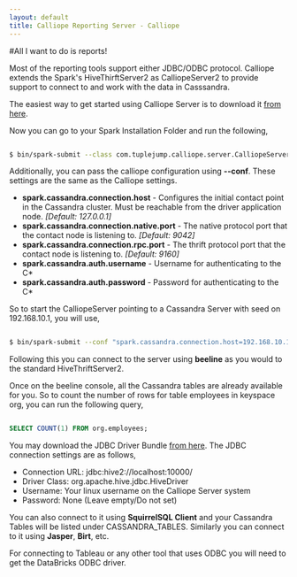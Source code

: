 ```yaml
---
layout: default
title: Calliope Reporting Server - Calliope
---
```

#All I want to do is reports!

Most of the reporting tools support either JDBC/ODBC protocol. Calliope extends the Spark's HiveThirftServer2 as CalliopeServer2 to provide support to connect to and work with the data in Casssandra.

The easiest way to get started using Calliope Server is to download it [from here](http://downloads.tuplejump.com/calliope-server-assembly-1.1.0-CTP-U2.jar).

Now you can go to your Spark Installation Folder and run the following,

```sh

$ bin/spark-submit --class com.tuplejump.calliope.server.CalliopeServer2 /path/to/calliope-server-assembly-1.1.0-CTP-U2-SNAPSHOT.jar

```

Additionally, you can pass the calliope configuration using **--conf**. These settings are the same as the Calliope settings.

* __spark.cassandra.connection.host__ - Configures the initial contact point in the Cassandra cluster. Must be reachable from the driver application node. _[Default: 127.0.0.1]_
* __spark.cassandra.connection.native.port__ - The native protocol port that the contact node is listening to. _[Default: 9042]_
* __spark.cassandra.connection.rpc.port__ - The thrift protocol port that the contact node is listening to. _[Default: 9160]_
* __spark.cassandra.auth.username__ - Username for authenticating to the C\* 
* __spark.cassandra.auth.password__ - Password for authenticating to the C\* 

So to start the CalliopeServer pointing to a Cassandra Server with seed on 192.168.10.1, you will use,

```sh

$ bin/spark-submit --conf "spark.cassandra.connection.host=192.168.10.1" --class com.tuplejump.calliope.server.CalliopeServer2 /path/to/calliope-server-assembly-1.1.0-CTP-U2-SNAPSHOT.jar

```

Following this you can connect to the server using **beeline** as you would to the standard HiveThriftServer2. 

Once on the beeline console, all the Cassandra tables are already available for you. So to count the number of rows for table employees in keyspace org, you can run the following query,

```sql

SELECT COUNT(1) FROM org.employees;

```


You may  download the JDBC Driver Bundle [from here](http://downloads.tuplejump.com/calliope-jdbc-assembly-1.1.0-CTP-U2.jar). The JDBC connection settings are as follows,

* Connection URL: jdbc:hive2://localhost:10000/
* Driver Class: org.apache.hive.jdbc.HiveDriver
* Username: Your linux username on the Calliope Server system
* Password: None (Leave empty/Do not set)

You can also connect to it using **SquirrelSQL Client** and your Cassandra Tables will be listed under CASSANDRA_TABLES. Similarly you can connect to it using **Jasper**, **Birt**, etc.

For connecting to Tableau or any other tool that uses ODBC you will need to get the DataBricks ODBC driver.



